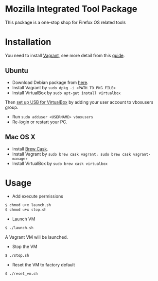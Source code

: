 Mozilla Integrated Tool Package
===============================

This package is a one-stop shop for Firefox OS related tools

# Installation 

You need to install [Vagrant](https://docs.vagrantup.com/v2/installation/index.html), see more detail from this [guide](https://docs.vagrantup.com/v2/installation/index.html).

## Ubuntu
* Download Debian package from [here](http://www.vagrantup.com/downloads).
* Install Vagrant by `sudo dpkg -i <PATH_TO_PKG_FILE>`
* Install VirtualBox by `sudo apt-get install virtualbox`

Then [set up USB for VirtualBox](https://help.ubuntu.com/community/VirtualBox/USB) by adding your user account to vboxusers group. 
* Run `sudo adduser <USERNAME> vboxusers`
* Re-login or restart your PC.

## Mac OS X
* Install [Brew Cask](http://caskroom.io/).
* Install Vagrant by `sudo brew cask vagrant; sudo brew cask vagrant-manager`
* Install VirtualBox by `sudo brew cask virtualbox`


# Usage

* Add execute permissions

```bash
$ chmod u+x launch.sh
$ chmod u+x stop.sh
```

* Launch VM

```bash
$ ./launch.sh
```

A Vagrant VM will be launched.


* Stop the VM

```bash
$ ./stop.sh
```

* Reset the VM to factory default

```bash
$ ./reset_vm.sh
```
